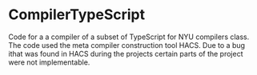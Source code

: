 # CompilerTypeScript
Code for a a compiler of a subset of TypeScript for NYU compilers class. The code used the meta compiler construction tool HACS. Due to a bug ithat was found in HACS during the projects certain parts of the project were not implementable.
